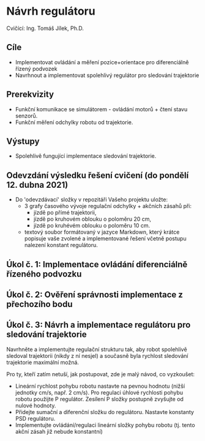 ﻿# Návrh regulátoru
Cvičící: Ing. Tomáš Jílek, Ph.D.

## Cíle
* Implementovat ovládání a měření pozice+orientace pro diferenciálně řízený podvozek
* Navrhnout a implementovat spolehlivý regulátor pro sledování trajektorie

## Prerekvizity
* Funkční komunikace se simulátorem - ovládání motorů + čtení stavu senzorů.
* Funkční měření odchylky robotu od trajektorie.

## Výstupy
* Spolehlivě fungující implementace sledování trajektorie.

## Odevzdání výsledku řešení cvičení (do pondělí 12. dubna 2021)
* Do 'odevzdávací' složky v repozitáři Vašeho projektu uložte:
  - 3 grafy časového vývoje regulační odchylky + akčních zásahů při:
    - jízdě po přímé trajektorii,
    - jízdě po kruhovém oblouku o poloměru 20 cm,
    - jízdě po kruhévém oblouku o poloměru 10 cm.
  - textový soubor formátovaný v jazyce Markdown, který krátce popisuje vaše zvolené a implementované řešení včetně postupu nalezení konstant regulátoru.

## Úkol č. 1: Implementace ovládání diferenciálně řízeného podvozku



## Úkol č. 2: Ověření správnosti implementace z přechozího bodu



## Úkol č. 3: Návrh a implementace regulátoru pro sledování trajektorie

Navrhněte a implementujte regulační strukturu tak, aby robot spolehlivě sledoval trajektorii (nikdy z ní nesjel) a současně byla rychlost sledování trajektorie maximální možná.

Pro ty, kteří zatím netuší, jak postupovat, zde je malý návod, co vyzkoušet:
* Lineární rychlost pohybu robotu nastavte na pevnou hodnotu (nižší jednotky cm/s, např. 2 cm/s). Pro regulaci úhlové rychlosti pohybu robotu použijte P regulátor. Zesílení P složky postupně zvyšujte od nulové hodnoty.
* Přidejte sumační a diferenční složku do regulátoru. Nastavte konstanty PSD regulátoru.
* Implementujte ovládání/regulaci lineární složky pohybu robotu (tj. tento akční zásah již nebude konstantní)

